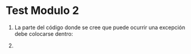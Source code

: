 # **Test Modulo 2**  

1. La parte del código donde se cree que puede ocurrir una excepción debe colocarse dentro:  

2. 